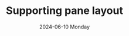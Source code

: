 ---
aliases: 
tags:
categories:
draft: false
slug: 
layout: supportingpane
githubrepo: 
keywords: 
type: showcase/layouts/canonical
date:
- 2024-06-10 Monday
description: A canonical layout with a focus (primary) pane and a supporting (secondary) pane
title: Supporting pane layout
lastMod: 2024-06-18
---